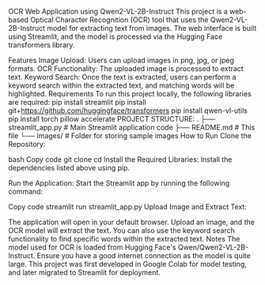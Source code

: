 OCR Web Application using Qwen2-VL-2B-Instruct
This project is a web-based Optical Character Recognition (OCR) tool that uses the Qwen2-VL-2B-Instruct model for extracting text from images. The web interface is built using Streamlit, and the model is processed via the Hugging Face transformers library.

Features
Image Upload: Users can upload images in png, jpg, or jpeg formats.
OCR Functionality: The uploaded image is processed to extract text.
Keyword Search: Once the text is extracted, users can perform a keyword search within the extracted text, and matching words will be highlighted.
Requirements
To run this project locally, the following libraries are required:
pip install streamlit
pip install git+https://github.com/huggingface/transformers
pip install qwen-vl-utils
pip install torch pillow accelerate
PROJECT STRUCTURE:
.
├── streamlit_app.py        # Main Streamlit application code
├── README.md               # This file
└── images/                 # Folder for storing sample images
How to Run
Clone the Repository:

bash
Copy code
git clone <repository-url>
cd <repository-folder>
Install the Required Libraries: Install the dependencies listed above using pip.

Run the Application: Start the Streamlit app by running the following command:


Copy code
streamlit run streamlit_app.py
Upload Image and Extract Text:

The application will open in your default browser.
Upload an image, and the OCR model will extract the text.
You can also use the keyword search functionality to find specific words within the extracted text.
Notes
The model used for OCR is loaded from Hugging Face's Qwen/Qwen2-VL-2B-Instruct. Ensure you have a good internet connection as the model is quite large.
This project was first developed in Google Colab for model testing, and later migrated to Streamlit for deployment.
